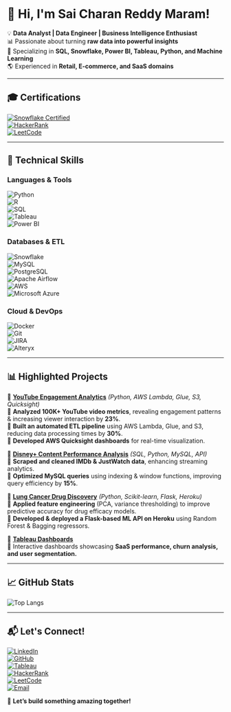 # 👋 Hi, I'm Sai Charan Reddy Maram!  

💡 **Data Analyst | Data Engineer | Business Intelligence Enthusiast**  
📊 Passionate about turning **raw data into powerful insights**  
🚀 Specializing in **SQL, Snowflake, Power BI, Tableau, Python, and Machine Learning**  
🌎 Experienced in **Retail, E-commerce, and SaaS domains**  

---

## 🎓 **Certifications**  

[![Snowflake Certified](https://img.shields.io/badge/Snowflake%20Certified-29B5E8?style=for-the-badge&logo=snowflake&logoColor=white)](https://achieve.snowflake.com/13aa1855-0b5e-40ef-93ae-805bf3c15003#acc.n1OlVvXh)  
[![HackerRank](https://img.shields.io/badge/HackerRank-32CD32?style=for-the-badge&logo=hackerrank&logoColor=white)](https://www.hackerrank.com/profile/maramsaicharan21)  
[![LeetCode](https://img.shields.io/badge/LeetCode-FFA116?style=for-the-badge&logo=leetcode&logoColor=black)](https://leetcode.com/u/maramsaicharan2000/)  

---

## 🚀 **Technical Skills**  

### **Languages & Tools**  
![Python](https://img.shields.io/badge/Python-3776AB?style=for-the-badge&logo=python&logoColor=white)  
![R](https://img.shields.io/badge/R-276DC3?style=for-the-badge&logo=r&logoColor=white)  
![SQL](https://img.shields.io/badge/SQL-4479A1?style=for-the-badge&logo=mysql&logoColor=white)  
![Tableau](https://img.shields.io/badge/Tableau-E97627?style=for-the-badge&logo=tableau&logoColor=white)  
![Power BI](https://img.shields.io/badge/PowerBI-F2C811?style=for-the-badge&logo=powerbi&logoColor=black)  

### **Databases & ETL**  
![Snowflake](https://img.shields.io/badge/Snowflake-29B5E8?style=for-the-badge&logo=snowflake&logoColor=white)  
![MySQL](https://img.shields.io/badge/MySQL-4479A1?style=for-the-badge&logo=mysql&logoColor=white)  
![PostgreSQL](https://img.shields.io/badge/PostgreSQL-336791?style=for-the-badge&logo=postgresql&logoColor=white)  
![Apache Airflow](https://img.shields.io/badge/Apache%20Airflow-017CEE?style=for-the-badge&logo=apache-airflow&logoColor=white)  
![AWS](https://img.shields.io/badge/AWS-232F3E?style=for-the-badge&logo=amazon-aws&logoColor=white)  
![Microsoft Azure](https://img.shields.io/badge/Azure-0078D4?style=for-the-badge&logo=microsoft-azure&logoColor=white)  

### **Cloud & DevOps**  
![Docker](https://img.shields.io/badge/Docker-2496ED?style=for-the-badge&logo=docker&logoColor=white)  
![Git](https://img.shields.io/badge/Git-F05032?style=for-the-badge&logo=git&logoColor=white)  
![JIRA](https://img.shields.io/badge/JIRA-0052CC?style=for-the-badge&logo=jira&logoColor=white)  
![Alteryx](https://img.shields.io/badge/Alteryx-1F86C2?style=for-the-badge&logo=alteryx&logoColor=white)  

---

## 📊 **Highlighted Projects**
🔹 **[YouTube Engagement Analytics](https://github.com/maram-sai-charan-reddy/YouTube-Analytics)** _(Python, AWS Lambda, Glue, S3, Quicksight)_  
📌 **Analyzed 100K+ YouTube video metrics**, revealing engagement patterns & increasing viewer interaction by **23%**.  
📌 **Built an automated ETL pipeline** using AWS Lambda, Glue, and S3, reducing data processing times by **30%**.  
📌 **Developed AWS Quicksight dashboards** for real-time visualization.  

🔹 **[Disney+ Content Performance Analysis](https://github.com/maram-sai-charan-reddy/Disney-Plus-Analysis)** _(SQL, Python, MySQL, API)_  
📌 **Scraped and cleaned IMDb & JustWatch data**, enhancing streaming analytics.  
📌 **Optimized MySQL queries** using indexing & window functions, improving query efficiency by **15%**.  

🔹 **[Lung Cancer Drug Discovery](https://github.com/maram-sai-charan-reddy/Lung-Cancer-Drug-Discovery)** _(Python, Scikit-learn, Flask, Heroku)_  
📌 **Applied feature engineering** (PCA, variance thresholding) to improve predictive accuracy for drug efficacy models.  
📌 **Developed & deployed a Flask-based ML API on Heroku** using Random Forest & Bagging regressors.  

🔹 **[Tableau Dashboards](https://public.tableau.com/app/profile/sai.charan.reddy.maram4005/vizzes)**  
📌 Interactive dashboards showcasing **SaaS performance, churn analysis, and user segmentation.**  

---

## 📈 **GitHub Stats**
![Top Langs](https://github-readme-stats.vercel.app/api/top-langs/?username=maram-sai-charan-reddy&layout=compact)  

---

## 📬 **Let's Connect!**
[![LinkedIn](https://img.shields.io/badge/LinkedIn-0A66C2?style=for-the-badge&logo=linkedin&logoColor=white)](https://www.linkedin.com/in/maram-sai-charan-reddy-50836a180/)  
[![GitHub](https://img.shields.io/badge/GitHub-181717?style=for-the-badge&logo=github&logoColor=white)](https://github.com/maram-sai-charan-reddy)  
[![Tableau](https://img.shields.io/badge/Tableau-E97627?style=for-the-badge&logo=tableau&logoColor=white)](https://public.tableau.com/app/profile/sai.charan.reddy.maram4005/vizzes)  
[![HackerRank](https://img.shields.io/badge/HackerRank-32CD32?style=for-the-badge&logo=hackerrank&logoColor=white)](https://www.hackerrank.com/profile/maramsaicharan21)  
[![LeetCode](https://img.shields.io/badge/LeetCode-FFA116?style=for-the-badge&logo=leetcode&logoColor=black)](https://leetcode.com/u/maramsaicharan2000/)  
[![Email](https://img.shields.io/badge/Email-D14836?style=for-the-badge&logo=gmail&logoColor=white)](mailto:maram.sai1207@gmail.com)  

🚀 **Let’s build something amazing together!**
